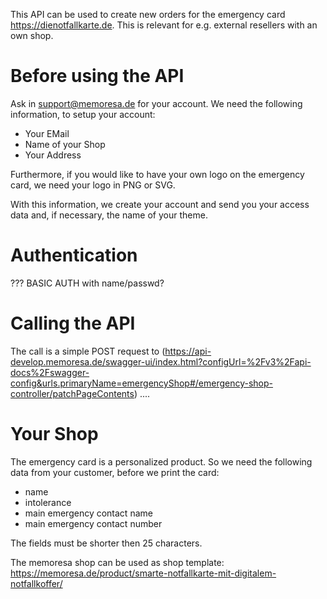 This API can be used to create new orders for the emergency card https://dienotfallkarte.de. This is relevant for e.g. external resellers with an own shop.

# Before using the API
Ask in support@memoresa.de for your account. We need the following information, to setup your account:
* Your EMail
* Name of your Shop
* Your Address

Furthermore, if you would like to have your own logo on the emergency card, we need your logo in PNG or SVG.

With this information, we create your account and send you your access data and, if necessary, the name of your theme.

# Authentication
??? BASIC AUTH with name/passwd? 

# Calling the API
The call is a simple POST request to (https://api-develop.memoresa.de/swagger-ui/index.html?configUrl=%2Fv3%2Fapi-docs%2Fswagger-config&urls.primaryName=emergencyShop#/emergency-shop-controller/patchPageContents)
....

# Your Shop
The emergency card is a personalized product. So we need the following data from your customer, before we print the card:
* name
* intolerance
* main emergency contact name
* main emergency contact number

The fields must be shorter then 25 characters.

The memoresa shop can be used as shop template: https://memoresa.de/product/smarte-notfallkarte-mit-digitalem-notfallkoffer/

